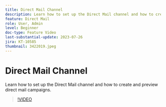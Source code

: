 ```yaml
---
title: Direct Mail Channel
description: Learn how to set up the Direct Mail channel and how to create and preview direct mail campaigns.
feature: Direct Mail
role: User, Admin
level: Beginner
doc-type: Feature Video
last-substantial-update: 2023-07-26
jira: KT-10585
thumbnail: 3422019.jpeg
---
```


# Direct Mail Channel

Learn how to set up the Direct Mail channel and how to create and preview direct mail campaigns.

>[!VIDEO](https://video.tv.adobe.com/v/3422019/?learn=on)
